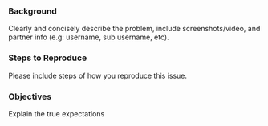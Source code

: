 ### Background
Clearly and concisely describe the problem, include screenshots/video, and partner info (e.g: username, sub username, etc).

### Steps to Reproduce
Please include steps of how you reproduce this issue.

### Objectives
Explain the true expectations

